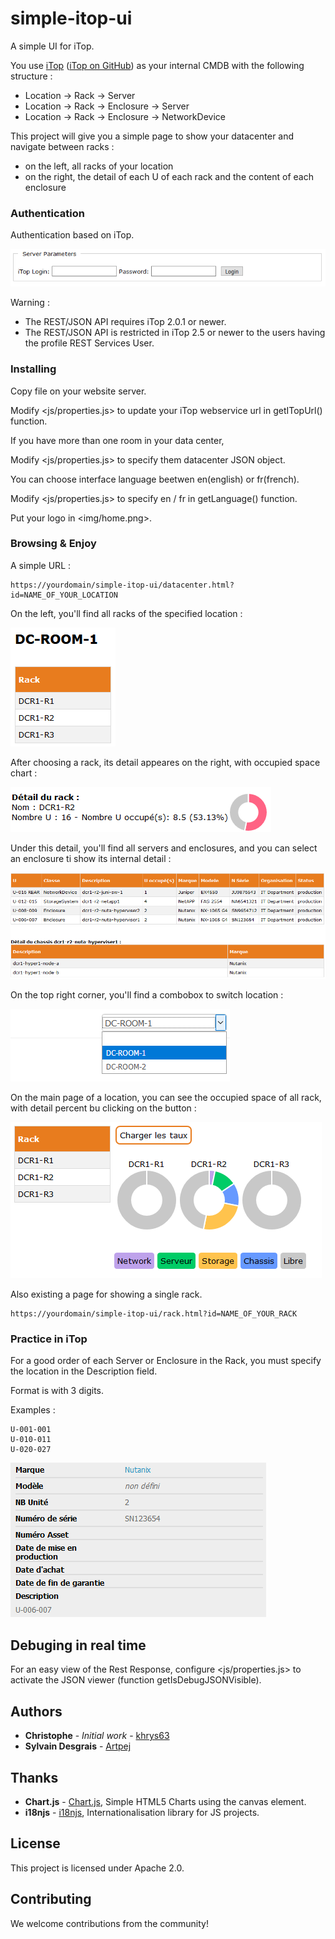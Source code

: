 # simple-itop-ui
A simple UI for iTop.
  
You use [iTop](https://www.combodo.com/itop) ([iTop on GitHub](https://github.com/Combodo/iTop)) as your internal CMDB with the following structure :
* Location -> Rack -> Server
* Location -> Rack -> Enclosure -> Server
* Location -> Rack -> Enclosure -> NetworkDevice

This project will give you a simple page to show your datacenter and navigate between racks :
* on the left, all racks of your location
* on the right, the detail of each U of each rack and the content of each enclosure

### Authentication
Authentication based on iTop.

![iTop login](screenshot/itoplogin.png)

Warning : 
- The REST/JSON API requires iTop 2.0.1 or newer.
- The REST/JSON API is restricted in iTop 2.5 or newer to the users having the profile REST Services User.

### Installing
Copy file on your website server.

Modify <js/properties.js> to update your iTop webservice url in getITopUrl() function.

If you have more than one room in your data center,

Modify <js/properties.js> to specify them datacenter JSON object.

You can choose interface language beetwen en(english) or fr(french).

Modify <js/properties.js> to specify en / fr in getLanguage() function.

Put your logo in <img/home.png>.

### Browsing & Enjoy
A simple URL :
```
https://yourdomain/simple-itop-ui/datacenter.html?id=NAME_OF_YOUR_LOCATION
```

On the left, you'll find all racks of the specified location :

![iTop location](screenshot/itopallrack.png)

After choosing a rack, its detail appeares on the right, with occupied space chart :

![iTop location](screenshot/itoprackdetail.png)

Under this detail, you'll find all servers and enclosures, and you can select an enclosure ti show its internal detail :

![iTop location](screenshot/itoprackandenclosure.png)

On the top right corner, you'll find a combobox to switch location :

![iTop location](screenshot/itopswitchlocation.png)

On the main page of a location, you can see the occupied space of all rack, with detail percent bu clicking on the <Charger les taux> button :

![iTop location](screenshot/itopspace.png)


Also existing a page for showing a single rack.
```
https://yourdomain/simple-itop-ui/rack.html?id=NAME_OF_YOUR_RACK
```

### Practice in iTop
For a good order of each Server or Enclosure in the Rack, you must specify the location in the Description field.

Format is <U-From-To> with 3 digits.

Examples :
```
U-001-001
U-010-011
U-020-027
```

![iTop location](screenshot/itopUandDesc.png)

## Debuging in real time
For an easy view of the Rest Response, configure <js/properties.js> to activate the JSON viewer (function getIsDebugJSONVisible).

## Authors
* **Christophe** - *Initial work* - [khrys63](https://github.com/khrys63)
* **Sylvain Desgrais** - [Artpej](https://github.com/Artpej)

## Thanks
* **Chart.js** - [Chart.js](https://github.com/chartjs/Chart.js), Simple HTML5 Charts using the canvas element.
* **i18njs** - [i18njs]( https://github.com/roddeh/i18njs), Internationalisation library for JS projects.

## License
This project is licensed under Apache 2.0.

## Contributing
We welcome contributions from the community!